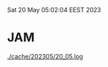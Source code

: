 Sat 20 May 05:02:04 EEST 2023
# JAM
<a href='./cache/202305/20_05.log'>./cache/202305/20_05.log</a>
